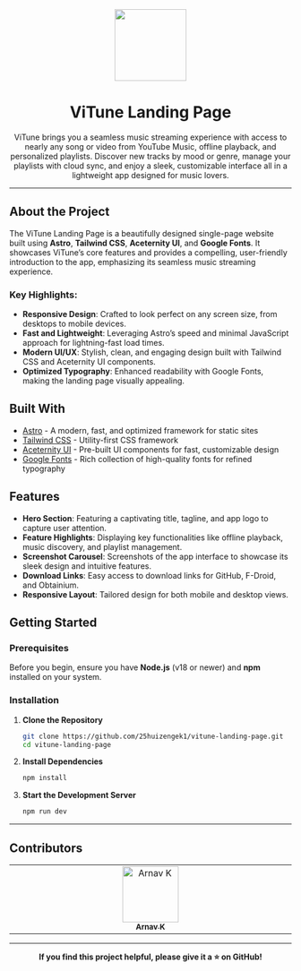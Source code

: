 <div align="center">
    <img src="https://raw.githubusercontent.com/25huizengek1/ViTune/master/app/src/main/ic_launcher-playstore.png" width="128" height="128" style="display: block; margin: 0 auto"/>
    <h1>ViTune Landing Page</h1>
    <p>ViTune brings you a seamless music streaming experience with access to nearly any song or video from YouTube Music, offline playback, and personalized playlists. Discover new tracks by mood or genre, manage your playlists with cloud sync, and enjoy a sleek, customizable interface all in a lightweight app designed for music lovers.</p>
</div>

---

## About the Project

The ViTune Landing Page is a beautifully designed single-page website built using **Astro**, **Tailwind CSS**, **Aceternity UI**, and **Google Fonts**. It showcases ViTune’s core features and provides a compelling, user-friendly introduction to the app, emphasizing its seamless music streaming experience.

### Key Highlights:

- **Responsive Design**: Crafted to look perfect on any screen size, from desktops to mobile devices.
- **Fast and Lightweight**: Leveraging Astro’s speed and minimal JavaScript approach for lightning-fast load times.
- **Modern UI/UX**: Stylish, clean, and engaging design built with Tailwind CSS and Aceternity UI components.
- **Optimized Typography**: Enhanced readability with Google Fonts, making the landing page visually appealing.

## Built With

- [Astro](https://astro.build/) - A modern, fast, and optimized framework for static sites
- [Tailwind CSS](https://tailwindcss.com/) - Utility-first CSS framework
- [Aceternity UI](https://ui.aceternity.com/) - Pre-built UI components for fast, customizable design
- [Google Fonts](https://fonts.google.com/) - Rich collection of high-quality fonts for refined typography

## Features

- **Hero Section**: Featuring a captivating title, tagline, and app logo to capture user attention.
- **Feature Highlights**: Displaying key functionalities like offline playback, music discovery, and playlist management.
- **Screenshot Carousel**: Screenshots of the app interface to showcase its sleek design and intuitive features.
- **Download Links**: Easy access to download links for GitHub, F-Droid, and Obtainium.
- **Responsive Layout**: Tailored design for both mobile and desktop views.

## Getting Started

### Prerequisites

Before you begin, ensure you have **Node.js** (v18 or newer) and **npm** installed on your system.

### Installation

1. **Clone the Repository**

   ```bash
   git clone https://github.com/25huizengek1/vitune-landing-page.git
   cd vitune-landing-page
   ```

2. **Install Dependencies**

   ```bash
   npm install
   ```

3. **Start the Development Server**
   ```bash
   npm run dev
   ```

---

## Contributors

<table>
  <tbody>
    <tr>
       <td align="center" valign="top" width="14.28%"><a href="https://github.com/ArnavK-09"><img src="https://github.com/ArnavK-09.png" width="100px;" alt="Arnav K"/><br /><sub><b>Arnav K</b></sub></a></td>
    </tr>
  </tbody>
</table>

---

<p align="center">
    <strong>If you find this project helpful, please give it a ⭐ on GitHub!</strong>
</p>
